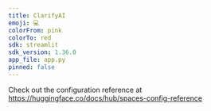 ```yaml
---
title: ClarifyAI
emoji: 💻
colorFrom: pink
colorTo: red
sdk: streamlit
sdk_version: 1.36.0
app_file: app.py
pinned: false
---
```


Check out the configuration reference at https://huggingface.co/docs/hub/spaces-config-reference
